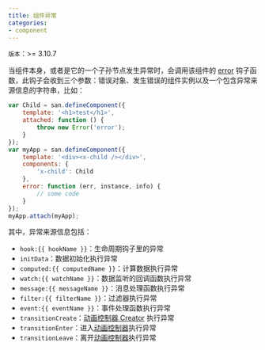 ```yaml
---
title: 组件异常
categories:
- component
---
```


`版本`：>= 3.10.7

当组件本身，或者是它的一个子孙节点发生异常时，会调用该组件的 [error](../../doc/api/#error) 钩子函数，此钩子会收到三个参数：错误对象、发生错误的组件实例以及一个包含异常来源信息的字符串，比如：

```javascript
var Child = san.defineComponent({
    template: '<h1>test</h1>',
    attached: function () {
        throw new Error('error');
    }
});
var myApp = san.defineComponent({
    template: '<div><x-child /></div>',
    components: {
        'x-child': Child
    },
    error: function (err, instance, info) {
        // some code
    }
});
myApp.attach(myApp);
```

其中，异常来源信息包括：
- `hook:{{ hookName }}`：生命周期钩子里的异常
- `initData`：数据初始化执行异常
- `computed:{{ computedName }}`：计算数据执行异常
- `watch:{{ watchName }}`：数据监听的回调函数执行异常
- `message:{{ messageName }}`：消息处理函数执行异常
- `filter:{{ filterName }}`：过滤器执行异常
- `event:{{ eventName }}`：事件处理函数执行异常
- `transitionCreate`：[动画控制器 Creator](../../tutorial/transition/#动画控制器-Creator) 执行异常
- `transitionEnter`：进入[动画控制器](../../tutorial/transition/#动画控制器)执行异常
- `transitionLeave`：离开[动画控制器](../../tutorial/transition/#动画控制器)执行异常
